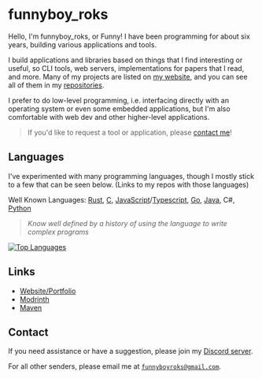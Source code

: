 <!-- Hello There :D -->

# funnyboy_roks

Hello, I'm funnyboy_roks, or Funny! I have been programming for about six years, building various applications and tools.

I build applications and libraries based on things that I find
interesting or useful, so CLI tools, web servers, implementations for
papers that I read, and more.  Many of my projects are listed on
[my website](https://funnyboyroks.com/projects), and you can see all of
them in my
[repositories](https://github.com/funnyboy-roks?tab=repositories).

I prefer to do low-level programming, i.e. interfacing directly with an
operating system or even some embedded applications, but I'm also
comfortable with web dev and other higher-level applications.

> If you'd like to request a tool or application, please [contact me](#contact)!

## Languages

I've experimented with many programming languages, though I mostly stick
to a few that can be seen below. (Links to my repos with those
languages)

Well Known Languages: [Rust], [C], [JavaScript]/[Typescript], [Go], [Java], C#, [Python]

> _Know well defined by a history of using the language to write complex
> programs_

[Rust]:       https://github.com/funnyboy-roks?tab=repositories&language=rust
[C]:          https://github.com/funnyboy-roks?tab=repositories&language=c
[JavaScript]: https://github.com/funnyboy-roks?tab=repositories&language=javascript
[TypeScript]: https://github.com/funnyboy-roks?tab=repositories&language=typescript
[Java]:       https://github.com/funnyboy-roks?tab=repositories&language=java
[Python]:     https://github.com/funnyboy-roks?tab=repositories&language=python
[Go]:         https://github.com/funnyboy-roks?tab=repositories&language=go

<a href="https://github.com/funnyboy-roks?tab=repositories" title="Repositories">
    <img
        alt="Top Languages"
        src="https://github-readme-stats.vercel.app/api/top-langs/?username=funnyboy-roks&exclude_repo=git-commit-spam-ex,js-utils&layout=compact&theme=dracula&hide=vim%20script&langs_count=6"
        />
</a>

## Links

- [Website/Portfolio]
- [Modrinth]
- [Maven]

[Website/Portfolio]: https://funnyboyroks.com
[Modrinth]: https://modrinth.com/user/funnyboy-roks
[Maven]: https://maven.funnyboyroks.com

## Contact

If you need assistance or have a suggestion, please join my [Discord server](https://funnyboyroks.com/discord).

For all other senders, please email me at [`funnyboyroks@gmail.com`](mailto:funnyboyroks@gmail.com).
